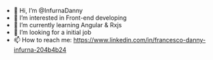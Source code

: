 - 👋 Hi, I’m @InfurnaDanny
- 👀 I’m interested in Front-end developing
- 🌱 I’m currently learning Angular & Rxjs
- 💞️ I’m looking for a initial job
- 📫 How to reach me: https://www.linkedin.com/in/francesco-danny-infurna-204b4b24
